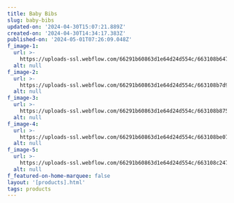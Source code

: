 ```yaml
---
title: Baby Bibs
slug: baby-bibs
updated-on: '2024-04-30T15:07:21.889Z'
created-on: '2024-04-30T14:34:17.383Z'
published-on: '2024-05-01T07:26:09.048Z'
f_image-1:
  url: >-
    https://uploads-ssl.webflow.com/66291b60863d1e64d24d554c/663108b6477fc840ceca7dda_images.jpeg
  alt: null
f_image-2:
  url: >-
    https://uploads-ssl.webflow.com/66291b60863d1e64d24d554c/663108b7d93d992ee3c24fbb_636b8e397970246f702b8ad8-2-pack-silicone-baby-bibs-for-babies.jpg
  alt: null
f_image-3:
  url: >-
    https://uploads-ssl.webflow.com/66291b60863d1e64d24d554c/663108b8751a6b27e9d903a8_Bibs-1.jpg
  alt: null
f_image-4:
  url: >-
    https://uploads-ssl.webflow.com/66291b60863d1e64d24d554c/663108be07add6adf3df425a_images%20(2).jpeg
  alt: null
f_image-5:
  url: >-
    https://uploads-ssl.webflow.com/66291b60863d1e64d24d554c/663108c247c47605179bf7f4_images%20(1).jpeg
  alt: null
f_featured-on-home-marquee: false
layout: '[products].html'
tags: products
---
```



